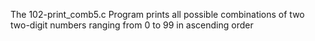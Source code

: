 The 102-print_comb5.c Program prints all possible combinations of two two-digit numbers ranging from 0 to 99 in ascending order
